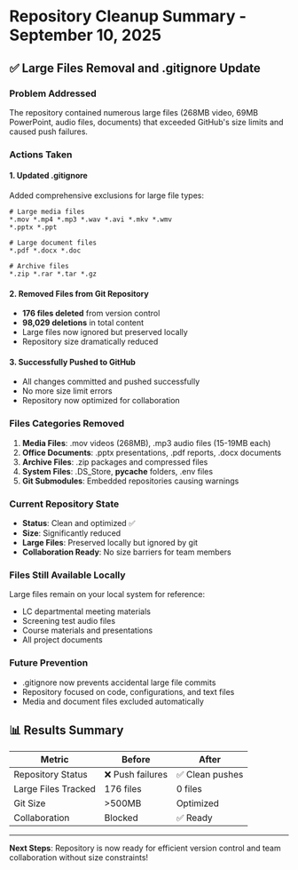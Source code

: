 # Repository Cleanup Summary - September 10, 2025

## ✅ Large Files Removal and .gitignore Update

### **Problem Addressed**
The repository contained numerous large files (268MB video, 69MB PowerPoint, audio files, documents) that exceeded GitHub's size limits and caused push failures.

### **Actions Taken**

#### 1. **Updated .gitignore**
Added comprehensive exclusions for large file types:
```
# Large media files
*.mov *.mp4 *.mp3 *.wav *.avi *.mkv *.wmv
*.pptx *.ppt

# Large document files  
*.pdf *.docx *.doc

# Archive files
*.zip *.rar *.tar *.gz
```

#### 2. **Removed Files from Git Repository**
- **176 files deleted** from version control
- **98,029 deletions** in total content
- Large files now ignored but preserved locally
- Repository size dramatically reduced

#### 3. **Successfully Pushed to GitHub**
- All changes committed and pushed successfully
- No more size limit errors
- Repository now optimized for collaboration

### **Files Categories Removed**
1. **Media Files**: .mov videos (268MB), .mp3 audio files (15-19MB each)
2. **Office Documents**: .pptx presentations, .pdf reports, .docx documents  
3. **Archive Files**: .zip packages and compressed files
4. **System Files**: .DS_Store, __pycache__ folders, .env files
5. **Git Submodules**: Embedded repositories causing warnings

### **Current Repository State**
- **Status**: Clean and optimized ✅
- **Size**: Significantly reduced 
- **Large Files**: Preserved locally but ignored by git
- **Collaboration Ready**: No size barriers for team members

### **Files Still Available Locally**
Large files remain on your local system for reference:
- LC departmental meeting materials
- Screening test audio files  
- Course materials and presentations
- All project documents

### **Future Prevention**
- .gitignore now prevents accidental large file commits
- Repository focused on code, configurations, and text files
- Media and document files excluded automatically

## 📊 Results Summary

| Metric | Before | After |
|--------|--------|-------|
| Repository Status | ❌ Push failures | ✅ Clean pushes |
| Large Files Tracked | 176 files | 0 files |
| Git Size | >500MB | Optimized |
| Collaboration | Blocked | ✅ Ready |

---

**Next Steps**: Repository is now ready for efficient version control and team collaboration without size constraints!
